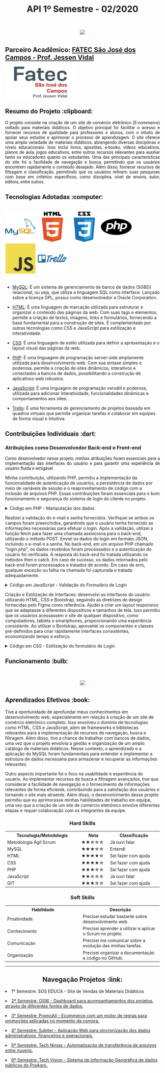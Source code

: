<html>
<body>
 <h1 align="center"> API 1º Semestre - 02/2020</h1>
<h1 align="center"> 
<a href="https://github.com/Grupo-1-2020-PI-FATEC-ADS/SOS-EDUCA"><img src="https://img.shields.io/badge/GitHub-Repositório Projeto-181717?style=for-the-badge&logo=github"></a>
</h1>
 
 <h2> Parceiro Acadêmico: <a href="https://fatecsjc-prd.azurewebsites.net/">FATEC São José dos Campos - Prof. Jessen Vidal</a></h2>
 
<img src="https://github.com/BryanRibeiro/Portfolio-Projetos/blob/main/images/fatecsjc_400x192.png" height="100" width="230"/>
  
  <h2 style="font-family:roboto;"> Resumo do Projeto :clipboard:</h2>
  
  <p align="justify" style="font-family:roboto;"> O projeto consiste na criação de um site de comércio eletrônico (E-commerce) voltado para materiais didáticos. O objetivo principal foi facilitar o acesso e fornecer recursos de qualidade para professores e alunos, com o intuito de apoiar seus estudos e aprimorar o processo de aprendizagem. O site oferece uma ampla variedade de materiais didáticos, abrangendo diversas disciplinas e níveis educacionais. Isso inclui livros, apostilas, e-books, vídeos educativos, planos de aula, jogos educativos, entre outros recursos relevantes para auxiliar tanto os educadores quanto os estudantes.
Uma das principais características do site foi a facilidade de navegação e busca, permitindo que os usuários encontrem rapidamente o conteúdo desejado. Além disso, fornecer recursos de filtragem e classificação, permitindo que os usuários refinem suas pesquisas com base em critérios específicos, como disciplina, nível de ensino, autor, editora, entre outros.
 
 <h2 style="font-family:roboto;"> Tecnologias Adotadas :computer:</h2>
 
 <div style="display: inline_block"><br> 
 <img src="https://raw.githubusercontent.com/devicons/devicon/1119b9f84c0290e0f0b38982099a2bd027a48bf1/icons/mysql/mysql-original-wordmark.svg" width="100"    height="100" />	 
 <img src="https://raw.githubusercontent.com/devicons/devicon/1119b9f84c0290e0f0b38982099a2bd027a48bf1/icons/html5/html5-original-wordmark.svg" width="100"    height="100" />
 <img src="https://raw.githubusercontent.com/devicons/devicon/1119b9f84c0290e0f0b38982099a2bd027a48bf1/icons/css3/css3-original-wordmark.svg" width="100" height="100" />
 <img src="https://raw.githubusercontent.com/devicons/devicon/1119b9f84c0290e0f0b38982099a2bd027a48bf1/icons/php/php-plain.svg" width="100" height="100" />
 <img src="https://raw.githubusercontent.com/devicons/devicon/1119b9f84c0290e0f0b38982099a2bd027a48bf1/icons/javascript/javascript-original.svg" width="100"    height="100" />	
 <img src="https://raw.githubusercontent.com/devicons/devicon/1119b9f84c0290e0f0b38982099a2bd027a48bf1/icons/trello/trello-plain-wordmark.svg" width="100" height="100" />
</div>
 
	
	
<br>
 
  <ul>
  <li><a href="https://www.mysql.com/">MySQL</a>: É um sistema de gerenciamento de banco de dados (SGBD) relacional, ou seja, que utiliza a linguagem SQL como interface. Lançado sobre a licença GPL, possui como desenvolvedor a Oracle Corporation.</p></li>
  </li>	  
  <li><a href="https://html.spec.whatwg.org/multipage/">HTML</a>: É uma linguagem de marcação utilizada para estruturar e organizar o conteúdo das páginas da web. Com suas tags e elementos, permite a criação de textos, imagens, links e formulários, fornecendo a base fundamental para a construção de sites. É complementado por outras tecnologias como CSS e JavaScript para estilização e interatividade.</p></li>
  </li>
   <li><a href="https://www.w3.org/Style/CSS/Overview.en.html">CSS</a>: É uma linguagem de estilo utilizada para definir a apresentação e o layout visual das páginas da web.</p></li>
  </li>
   <li><a href="https://www.php.net/">PHP</a>: É uma linguagem de programação server-side amplamente utilizada para desenvolvimento web. Com sua sintaxe simples e poderosa, permite a criação de sites dinâmicos, interativos e conectados a bancos de dados, possibilitando a construção de aplicativos web robustos.</p></li>
  </li>
   <li><a href="https://developer.mozilla.org/pt-BR/docs/Web/JavaScript">JavaScript</a>: É uma linguagem de programação versátil e poderosa, utilizada para adicionar interatividade, funcionalidades dinâmicas e comportamentos aos sites.</p></li>
  </li>
  <li><a href="https://trello.com/https://trello.com">Trello</a>: É uma ferramenta de gerenciamento de projetos baseada em quadros virtuais que permite organizar tarefas e colaborar em equipes de forma visual e intuitiva.</p></li>
  </li>

  </ul>
  
  <h2 style="font-family:roboto;"> Contribuições Individuais :dart:</h2>
  
  <h3> Atribuições como Desenvolvedor Back-end e Front-end</h3>
  <p align="justify" style="font-family:roboto;"> Como desenvolvedor nesse projeto, minhas atribuições foram essenciais para a implementação das interfaces do usuário e para garantir uma experiência de usuário fluida e amigável.

Minha contribuição, utilizando PHP, permitiu a implementação da funcionalidade de autenticação de usuários, a persistência de dados por meio de variáveis de sessão e o reaproveitamento de código com a inclusão de arquivos PHP. Essas contribuições foram essenciais para o bom funcionamento e segurança do sistema de login do cliente no projeto.

<details>
	
<summary>Código em PHP - Manipulação dos dados</summary>
 
> Inicialização de sessão: Com a linha "?php session_start(); ?", iniciei uma sessão PHP. Isso permite que armazene e acesse variáveis de sessão, que podem ser usadas para manter dados específicos do usuário entre as requisições.

> Utilizei o PHP para manipular os dados submetidos no formulário de login. O formulário é enviado para o arquivo "autenticando_clientes.php" através do atributo action no elemento "form".
	
```php
 
<?php session_start(); ?>
<!DOCTYPE html>
<html lang="pt-br">
<head>
  <meta charset="utf-8">
  <meta name="viewport" content="width=device-width, initial-scale=1">
  <?php include('cabecalho.php');?>
	<title>Login do cliente</title>
</head>
<body>
  <?php include('navbar.php');?>
  <?php (include("progresso.php"))(1);?>
 
  <div class="container">
	<!-- Main Content -->
	<div class="container-fluid">
		<div class="row main-content bg-success text-center">
			<div class="col-md-4 text-center company__info">
				<span class="company__logo"><h2><img src="images/sos.gif" alt="" width="120px" height="120px"></span></h2></img>
			</div>
			<div class="col-md-8 col-xs-12 col-sm-12 login_form ">
				<div class="container-fluid">
					<div class="row">
						<h2>Log In</h2>
					</div>
					<div class="row">
						<form control="" class="form-group" action="autenticando_clientes.php" method="POST">
							<div class="row">
								<input type="text" id="username" class="form__input" name="usuario" value="<?php echo @$_SESSION['usuario']?>"  placeholder="Digite seu Email">
							</div>
							<div class="row">
								<!-- <span class="fa fa-lock"></span> -->
								<input type="password" id="password" class="form__input" name="senha" <?= @$_SESSION['senha'] ? 'autofocus' : '' ?>  maxlength="8" placeholder="Digite sua senha">
							</div>
							<div class="row">
								<input type="submit" value="Login" class="btn2">
							</div>
						</form>
					</div>
				</div>
			</div>
		</div>
  </div>
</div>
</body>
  <?php include('rodape.php');?> 
</body>
</html>

```

</details>  

Realizei a validação do e-mail e senha fornecidos. Verifiquei se ambos os campos foram preenchidos, garantindo que o usuário tenha fornecido as informações necessárias para efetuar o login. Após a validação, utilizei a função fetch para fazer uma chamada assíncrona para o back-end, utilizando o método POST. Enviei os dados do login em formato JSON, incluindo o e-mail e a senha. No back-end, em um arquivo PHP chamado "login.php", os dados recebidos foram processados e a autenticação do usuário foi verificada. A resposta do back-end foi tratada utilizando os métodos then e catch. Em caso de sucesso, os dados retornados pelo back-end foram processados e tratados de acordo. Em caso de erro, qualquer exceção ou falha na chamada foi capturada e tratada adequadamente.

<details>
	
<summary>Código em JavaScript - Validação do Formulário de Login</summary>
 
```javascript

document.getElementById("loginForm").addEventListener("submit", function(event) {
  event.preventDefault();
  var email = document.getElementById("email").value;
  var password = document.getElementById("password").value;
  
  // Realizar validação do email e senha
  if (email && password) {
    // Fazer chamada assíncrona para o back-end em PHP
    fetch("login.php", {
      method: "POST",
      body: JSON.stringify({ email: email, password: password }),
      headers: {
        "Content-Type": "application/json"
      }
    })
    .then(response => response.json())
    .then(data => {
      // Tratar a resposta do back-end
    })
    .catch(error => {
      // Tratar erros
    });
  }
});

```

</details>  
 
Criação e Estilização de Interfaces:
desenvolvi as interfaces do usuário utilizando HTML, CSS e Bootstrap, seguindo as diretrizes de design fornecidas pelo Figma como referência.
Ajudei a criar um layout responsivo que se adaptasse a diferentes dispositivos e tamanhos de tela. Isso permitiu que os usuários acessassem o site de qualquer dispositivo, como computadores, tablets e smartphones, proporcionando uma experiência consistente.
Ao utilizar o Bootstrap, aproveitei os componentes e classes pré-definidos para criar rapidamente interfaces consistentes, economizando tempo e esforço.

<details>
	
<summary>Código em CSS - Estilização do formulário de Login</summary>
	
```css

  .wrapper {
    display: flex;
    align-items: center;
    flex-direction: column; 
    justify-content: center;
    width: 100%;
    min-height: 100%;
    padding: 20px;
  }
  
  #formContent {
    -webkit-border-radius: 10px 10px 10px 10px;
    border-radius: 10px 10px 10px 10px;
    background: #fff;
    padding: 30px;
    width: 90%;
    max-width: 450px;
    position: relative;
    padding: 0px;
    -webkit-box-shadow: 0 30px 60px 0 rgba(0,0,0,0.3);
    box-shadow: 0 30px 60px 0 rgba(0,0,0,0.3);
    text-align: center;
  }
  
  #formFooter {
    background-color: #f6f6f6;
    border-top: 1px solid #dce8f1;
    padding: 25px;
    text-align: center;
    -webkit-border-radius: 0 0 10px 10px;
    border-radius: 0 0 10px 10px;
  }

```
 
</details> 
  
  <h2 style="font-family:roboto;"> Funcionamento :bulb:</h2>

  <h1 align="center"> <img src = "https://github.com/Grupo-1-2020-PI-FATEC-ADS/SOS-EDUCA/blob/master/Imagens%20Geral/videosprint3.gif"/></h1>
 
  <h2 style="font-family:roboto;"> Aprendizados Efetivos :book:</h2>   
  
Tive a oportunidade de aprofundar meus conhecimentos em desenvolvimento web, especialmente em relação à criação de um site de comércio eletrônico completo. Isso envolveu o domínio de tecnologias como HTML, CSS e JavaScript, além de frameworks e bibliotecas relevantes para a implementação de recursos de navegação, busca e filtragem. Além disso, tive a chance de trabalhar com bancos de dados, uma vez que o projeto envolvia a gestão e organização de um amplo catálogo de materiais didáticos. Nesse contexto, o aprendizado e a aplicação do MySQL foram fundamentais para entender e implementar a estrutura de dados necessária para armazenar e recuperar as informações relevantes.

Outro aspecto importante foi o foco na usabilidade e experiência do usuário. Ao implementar recursos de busca e filtragem avançados, tive que considerar a facilidade de navegação e o fornecimento de informações relevantes de forma eficiente, contribuindo para a satisfação dos usuários e tornando o site mais atraente. Além disso, o desenvolvimento desse projeto permitiu que eu aprimorasse minhas habilidades de trabalho em equipe, uma vez que a criação de um site de comércio eletrônico envolve diferentes etapas e requer colaboração com os integrantes da equipe.

  <h3 align="center"> Hard Skills </h3>
  <table align="center">
    <tr>
      <th width="270px">Tecnologia/Metodologia</th>
      <th width="85px">Nota</th>
      <th width="200px">Classificação</th>
    </tr>
    <tr>
      <td>Metodologia Ágil Scrum</td>
      <td>★★☆☆☆</td>
	<td>Já ouvi falar</td>
    </tr>
    <tr>
      <td>MySQL</td>
      <td>★★★☆☆</td>
	<td>Entendi</td>
    </tr>	
    <tr>
      <td>HTML</td>
      <td>★★★★☆</td>
	<td>Sei fazer com ajuda</td>
    </tr>
    <tr>
      <td>CSS</td>
      <td>★★★★☆</td>
	<td>Sei fazer com ajuda</td>
    </tr>
   <tr>
      <td>PHP</td>
      <td>★★★☆☆</td>
	<td>Sei fazer com ajuda</td>
    </tr>
   <tr>
      <td>JavaScript</td>
      <td>★★☆☆☆</td>
	<td>Já ouvi falar</td>
    </tr>
    <tr>
      <td>GIT</td>
      <td>★★★☆☆</td>
	<td>Sei fazer com ajuda</td>
    </tr>
  </table>
  
  <h3 align="center">Soft Skills</h3>
  <table align="center">
    <tr>
      <th width="270px">Habilidade</th>
      <th width="280px">Descrição</th>
    </tr>
    <tr>
      <td>Proatividade</td>
      <td>Precisei estudar bastante sobre desenvolvimento web.</td>
    </tr>
    <tr>
      <td>Conhecimento</td>
      <td>Precisei aprender a utilizar e aplicar o Scrum no projeto.</td>
    </tr>
    <tr>
      <td>Comunicação</td>
      <td>Precisei me comunicar sobre a evolução das minhas tarefas.</td>
    </tr>
    <tr>
      <td>Organização</td>
      <td>Precisei organizar a documentação e código no GitHub.</td>
    </tr>
  </table>
  
---

 <h2 align="center"> Navegação Projetos :link:</h2>
 
   <p align="justify" style="font-family:roboto;"><li> 1º Semestre: SOS EDUCA - Site de Vendas de Materiais Didáticos</li></p>
   <p align="justify" style="font-family:roboto;"><li><a href="https://github.com/BryanRibeiro/Portfolio-Projetos/blob/main/API_2.md">2º Semestre: GSW - Dashboard para acompanhamentos dos projetos, através de diferentes fontes de dados.</a></li></p>
   <p align="justify" style="font-family:roboto;"><li><a href="https://github.com/BryanRibeiro/Portfolio-Projetos/blob/main/API_3.md">3° Semestre: PromoAll - Ecommerce com um motor de regras para promoções aplicadas no momento da compra.</a></li></p>
   <p align="justify" style="font-family:roboto;"><li><a href="https://github.com/BryanRibeiro/Portfolio-Projetos/blob/main/API_4.md">4° Semestre: Subiter - Aplicação Web para sincronização dos dados administrativos, financeiros e operacionais.</a></li></p>
   <p align="justify" style="font-family:roboto;"><li><a href="https://github.com/BryanRibeiro/Portfolio-Projetos/blob/main/API_5.md">5º Semestre: Tech Ninjas - Automatização de transferência de arquivos entre nuvens.</a></li></p>
   <p align="justify" style="font-family:roboto;"><li><a href="https://github.com/BryanRibeiro/Portfolio-Projetos/blob/main/API_6.md">6º Semestre: Tech Vision - Sistema de Informação Geográfica de dados públicos do ProAgro.</a></li></p>
  
</body>
</html>
